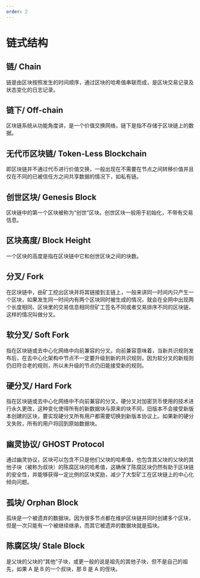 ```yaml
---
order: 2
---
```


# 链式结构

## 链/ Chain

链是由区块按照发生的时间顺序，通过区块的哈希值串联而成，是区块交易记录及状态变化的日志记录。

## 链下/ Off-chain

区块链系统从功能角度讲，是一个价值交换网络，链下是指不存储于区块链上的数据。

## 无代币区块链/ Token-Less Blockchain

即区块链并不通过代币进行价值交换，一般出现在不需要在节点之间转移价值并且仅在不同的已被信任方之间共享数据的情况下，如私有链。

## 创世区块/ Genesis Block

区块链中的第一个区块被称为“创世”区块。创世区块一般用于初始化，不带有交易信息。

## 区块高度/ Block Height

一个区块的高度是指在区块链中它和创世区块之间的块数。

## 分叉/ Fork

在区块链中，由矿工挖出区块并将其链接到主链上，一般来讲同一时间内只产生一个区块，如果发生同一时间内有两个区块同时被生成的情况，就会在全网中出现两个长度相同、区块里的交易信息相同但矿工签名不同或者交易排序不同的区块链，这样的情况叫做分叉。

## 软分叉/ Soft Fork

指在区块链或去中心化网络中向前兼容的分叉。向前兼容意味着，当新共识规则发布后，在去中心化架构中节点不一定要升级到新的共识规则，因为软分叉的新规则仍旧符合老的规则，所以未升级的节点仍旧能接受新的规则。

## 硬分叉/ Hard Fork

指在区块链或去中心化网络中不向前兼容的分叉，硬分叉对加密货币使用的技术进行永久更改，这种变化使得所有的新数据块与原来的块不同，旧版本不会接受新版本创建的区块，要实现硬分叉所有用户都需要切换到新版本协议上。如果新的硬分叉失败，所有的用户将回到原始数据块。

## 幽灵协议/ GHOST Protocol

通过幽灵协议，区块可以包含不只是他们父块的哈希值，也包含其父块的父块的其他子块（被称为叔块）的陈腐区块的哈希值，这确保了陈腐区块仍然有助于区块链的安全性，并能够获得一定比例的区块奖励，减少了大型矿工在区块链上的中心化倾向问题。

## 孤块/ Orphan Block

孤块是一个被遗弃的数据块。因为很多节点都在维护区块链并同时创建多个区块，但是一次只能有一个被继续继承，而其它被遗弃的数据块就是孤块。

## 陈腐区块/ Stale Block

是父块的父块的“其他”子块，或更一般的说是祖先的其他子块，但不是自己的祖先，如果 A 是 B 的一个叔块，那 B 是 A 的侄块。